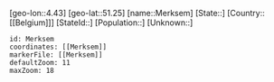 ﻿---
location: [51.25,4.43]
mapzoom: [7,12] 
mapmarker: city 
type: City
tags:
- geo/City


SpocWebEntityId: 32427
isDeleted: false
confidential: public

---
[geo-lon::4.43]
[geo-lat::51.25]
[name::Merksem]
[State::]
[Country::[[Belgium]]]
[StateId::]
[Population::]
[Unknown::]


```leaflet
id: Merksem
coordinates: [[Merksem]]
markerFile: [[Merksem]]
defaultZoom: 11 
maxZoom: 18
```
